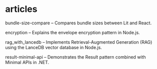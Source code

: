 # articles

bundle-size-compare – Compares bundle sizes between Lit and React.

encryption – Explains the envelope encryption pattern in Node.js.

rag_with_lancedb – Implements Retrieval-Augmented Generation (RAG) using the LanceDB vector database in Node.js.

result-minimal-api – Demonstrates the Result pattern combined with Minimal APIs in .NET.
